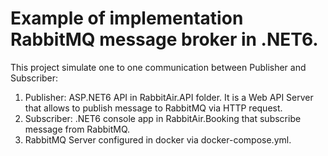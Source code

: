 # Example of implementation RabbitMQ message broker in .NET6.

This project simulate one to one communication between Publisher and Subscriber:
  1. Publisher: ASP.NET6 API in RabbitAir.API folder.  It is a Web API Server
     that allows to publish message to RabbitMQ via HTTP request.
  2. Subscriber: .NET6 console app in RabbitAir.Booking that subscribe message from RabbitMQ.
  3. RabbitMQ Server configured in docker via docker-compose.yml.
